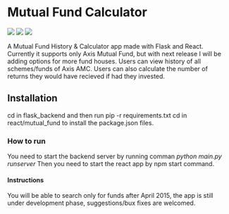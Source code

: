 # Mutual Fund Calculator
<img src="https://img.shields.io/badge/Maintained-Yes-green"> <img src="https://img.shields.io/github/issues/garchaaman19/Stack_overflow_app"> <img src="https://img.shields.io/badge/Technology-Flask-React-brightgreen">

A Mutual Fund History & Calculator app made with Flask and React. Currently it supports only Axis Mutual Fund, but with next release I will be adding options for more fund houses.
Users can view history of all schemes/funds of Axis AMC.
Users can also calculate the number of returns they would have recieved if had they invested.

## Installation
cd in flask_backend and then run pip -r requirements.txt
cd in react/mutual_fund to install the package.json files.

### How to run 
You need to start the backend server by running comman *python main.py runserver*
Then you need to start the react app by npm start command.

#### Instructions 
You will be able to search only for funds after April 2015, the app is still under development phase, suggestions/bux fixes are welcomed.

